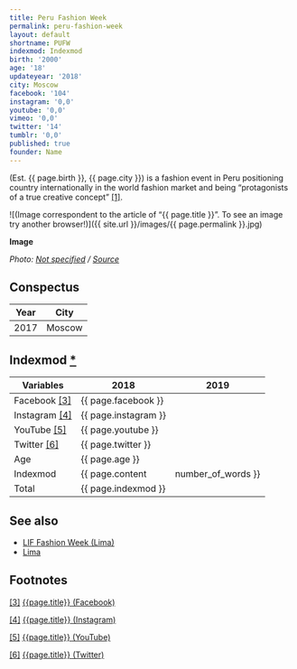 ```yaml
---
title: Peru Fashion Week
permalink: peru-fashion-week
layout: default
shortname: PUFW
indexmod: Indexmod
birth: '2000'
age: '18'
updateyear: '2018'
city: Moscow
facebook: '104'
instagram: '0,0'
youtube: '0,0'
vimeo: '0,0'
twitter: '14'
tumblr: '0,0'
published: true
founder: Name
---
```


(Est. {{ page.birth }}, {{ page.city }}) is a fashion event in Peru positioning country internationally in the world fashion market and being “protagonists of a true creative concept” <span id="a1">[\[1\]](#f1)</span>.

![(Image correspondent to the article of “{{ page.title }}”. To see an image try another browser!)]({{ site.url }}/images/{{ page.permalink }}.jpg)

**Image**

*Photo: [Not specified](index) / [Source](index)*

## Сonspectus

|Year|City|
|-|-|
|2017|Moscow|

## Indexmod [*](indexmod)

|Variables|2018|2019|
|-|-|-|
|Facebook <span id="a3">[\[3\]](#f3)</span>|{{ page.facebook }}||
|Instagram <span id="a4">[\[4\]](#f4)</span>|{{ page.instagram }}||
|YouTube <span id="a5">[\[5\]](#f5)</span>|{{ page.youtube }}||
|Twitter <span id="a6">[\[6\]](#f6)</span>|{{ page.twitter }}||
|Age|{{ page.age }}||
|Indexmod|{{ page.content | number_of_words }}||
|Total|{{ page.indexmod }}||

## See also

+ [LIF Fashion Week (Lima)](lif-fashion-week-lima)
+ [Lima](lima)


## Footnotes

[[3]](#a3) <span id="f3"></span> [{{page.title}} (Facebook)](https://www.facebook.com/perufashionweek/)

[[4]](#a4) <span id="f4"></span> [{{page.title}} (Instagram)](index)

[[5]](#a5) <span id="f5"></span> [{{page.title}} (YouTube)](index)

[[6]](#a6) <span id="f6"></span> [{{page.title}} (Twitter)](https://twitter.com/perufashionweek)
